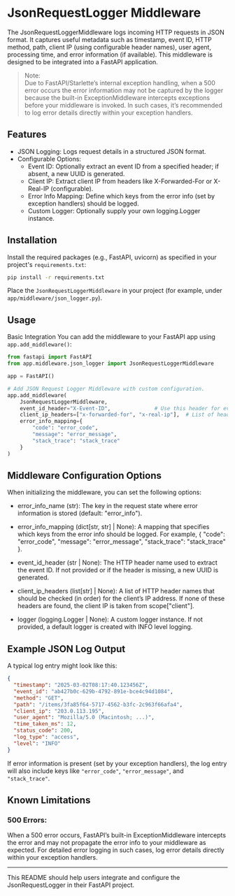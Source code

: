 # JsonRequestLogger Middleware

The JsonRequestLoggerMiddleware logs incoming HTTP requests in JSON format. It captures useful metadata such as timestamp, event ID, HTTP method, path, client IP (using configurable header names), user agent, processing time, and error information (if available). This middleware is designed to be integrated into a FastAPI application.

> Note: <br/>
Due to FastAPI/Starlette’s internal exception handling, when a 500 error occurs the error information may not be captured by the logger because the built-in ExceptionMiddleware intercepts exceptions before your middleware is invoked. In such cases, it’s recommended to log error details directly within your exception handlers.

## Features
- JSON Logging: Logs request details in a structured JSON format.
- Configurable Options:
    - Event ID: Optionally extract an event ID from a specified header; if absent, a new UUID is generated.
    - Client IP: Extract client IP from headers like X-Forwarded-For or X-Real-IP (configurable).
    - Error Info Mapping: Define which keys from the error info (set by exception handlers) should be logged.
    - Custom Logger: Optionally supply your own logging.Logger instance.

## Installation
Install the required packages (e.g., FastAPI, uvicorn) as specified in your project's `requirements.txt`:

```bash
pip install -r requirements.txt
```

Place the `JsonRequestLoggerMiddleware` in your project (for example, under `app/middleware/json_logger.py`).

## Usage
Basic Integration
You can add the middleware to your FastAPI app using `app.add_middleware()`:

```python
from fastapi import FastAPI
from app.middleware.json_logger import JsonRequestLoggerMiddleware

app = FastAPI()

# Add JSON Request Logger Middleware with custom configuration.
app.add_middleware(
    JsonRequestLoggerMiddleware,
    event_id_header="X-Event-ID",              # Use this header for event ID; if absent, a new UUID is generated.
    client_ip_headers=["x-forwarded-for", "x-real-ip"],  # List of headers to determine the client IP.
    error_info_mapping={
        "code": "error_code",
        "message": "error_message",
        "stack_trace": "stack_trace"
    }
)
```

## Middleware Configuration Options
When initializing the middleware, you can set the following options:

- error_info_name (str):
The key in the request state where error information is stored (default: "error_info").

- error_info_mapping (dict[str, str] | None):
A mapping that specifies which keys from the error info should be logged.
For example, { "code": "error_code", "message": "error_message", "stack_trace": "stack_trace" }.

- event_id_header (str | None):
The HTTP header name used to extract the event ID. If not provided or if the header is missing, a new UUID is generated.

- client_ip_headers (list[str] | None):
A list of HTTP header names that should be checked (in order) for the client’s IP address.
If none of these headers are found, the client IP is taken from scope["client"].

- logger (logging.Logger | None):
A custom logger instance. If not provided, a default logger is created with INFO level logging.


## Example JSON Log Output
A typical log entry might look like this:

```json
{
  "timestamp": "2025-03-02T08:17:40.123456Z",
  "event_id": "ab427b0c-629b-4792-891e-bce4c94d1084",
  "method": "GET",
  "path": "/items/3fa85f64-5717-4562-b3fc-2c963f66afa4",
  "client_ip": "203.0.113.195",
  "user_agent": "Mozilla/5.0 (Macintosh; ...)",
  "time_taken_ms": 12,
  "status_code": 200,
  "log_type": "access",
  "level": "INFO"
}
```

If error information is present (set by your exception handlers), the log entry will also include keys like `"error_code"`, `"error_message"`, and `"stack_trace"`.

## Known Limitations
### 500 Errors:
When a 500 error occurs, FastAPI’s built-in ExceptionMiddleware intercepts the error and may not propagate the error info to your middleware as expected. For detailed error logging in such cases, log error details directly within your exception handlers.

---
This README should help users integrate and configure the JsonRequestLogger in their FastAPI project.